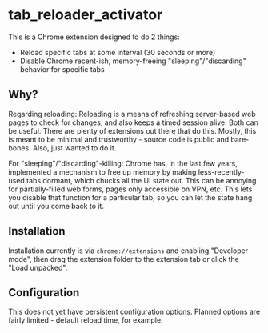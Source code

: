 # tab_reloader_activator

This is a Chrome extension designed to do 2 things:
- Reload specific tabs at some interval (30 seconds or more)
- Disable Chrome recent-ish, memory-freeing "sleeping"/"discarding" behavior for specific tabs

## Why?
Regarding reloading: Reloading is a means of refreshing server-based web pages to check for changes, and also keeps a
timed session alive. Both can be useful. There are plenty of extensions out there that do this. Mostly, this is meant to
be minimal and trustworthy - source code is public and bare-bones. Also, just wanted to do it.

For "sleeping"/"discarding"-killing: Chrome has, in the last few years, implemented a mechanism to free up memory by
making less-recently-used tabs dormant, which chucks all the UI state out. This can be annoying for partially-filled web
forms, pages only accessible on VPN, etc. This lets you disable that function for a particular tab, so you can let the
state hang out until you come back to it.

## Installation
Installation currently is via `chrome://extensions` and enabling "Developer mode", then drag the extension folder to the
extension tab or click the "Load unpacked".

## Configuration
This does not yet have persistent configuration options. Planned options are fairly limited - default reload time, for
example.
